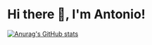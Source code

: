 # Hi there 👋, I'm Antonio!

[![Anurag's GitHub stats](https://github-readme-stats.vercel.app/api?username=antoniolandin)](https://github.com/anuraghazra/github-readme-stats)
